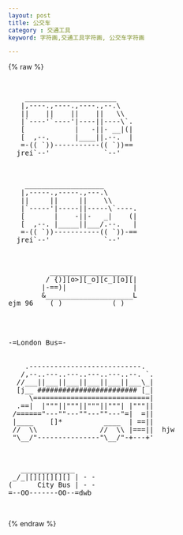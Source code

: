 ```yaml
---
layout: post
title: 公交车
category : 交通工具
keyword: 字符画,交通工具字符画, 公交车字符画

---
```

{% raw %}
<pre>


    ______________________
   |,----.,----.,----.,--.\
   ||    ||    ||    ||   \\
   |`----'`----'|----||----\`.
   [            |   -||- __|(|
   [  ,--.      |____||.--.  |
   =-(( `))-----------(( `))==
  jrei`--'             `--'



    ___________________
   |,-----.,-----.,---.\
   ||     ||     ||    \\
   |`-----'|-----||-----\`----.
   [       |    -||-   _|    (|
   [  ,--. |_____||___/.--.   |
   =-(( `))-----------(( `))-==
  jrei`--'             `--'



          ____________________
         / {)][o>][_o][c_][o][|
        |-==)|                |
        &_____________________L
ejm 96    ( )            ( )




-=London Bus=-


    .---------------------------.
   /,--..---..---..---..---..--. `.
  //___||___||___||___||___||___\_|
  [j__ ######################## [_|
     \============================|
  .==|  |"""||"""||"""||"""| |"""||
 /======"---""---""---""---"=|  =||
 |____    []*          ____  | ==||
 //  \\               //  \\ |===||  hjw
 "\__/"---------------"\__/"-+---+'



   _____________
 _/_|[][][][][] | - -
(      City Bus | - -
=--OO-------OO--=dwb

 </pre>
{% endraw %}
